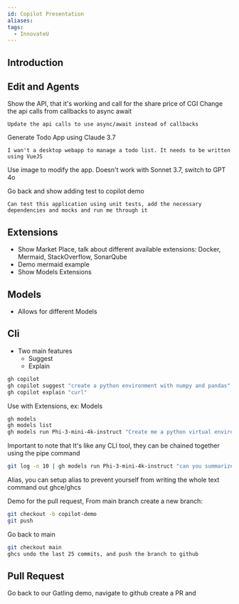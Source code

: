 ```yaml
---
id: Copilot Presentation
aliases: 
tags:
  - InnovateU
---
```


## Introduction
  
## Edit and Agents

Show the API, that it's working and call for the share price of CGI
Change the api calls from callbacks to async await

```text
Update the api calls to use async/await instead of callbacks
```

Generate Todo App using Claude 3.7

```text
I wan't a desktop webapp to manage a todo list. It needs to be written using VueJS 
```

Use image to modify the app. Doesn't work with Sonnet 3.7, switch to GPT 4o

Go back and show adding test to copilot demo

```tesxt
Can test this application using unit tests, add the necessary dependencies and mocks and run me through it
```

## Extensions

* Show Market Place, talk about different available extensions: Docker, Mermaid, StackOverflow, SonarQube
* Demo mermaid example
* Show Models Extensions

## Models

* Allows for different Models

## Cli

* Two main features
  * Suggest
  * Explain

```bash
gh copilot 
gh copilot suggest "create a python environment with numpy and pandas"
gh copilot explain "curl"
```

Use with Extensions, ex: Models

```bash
gh models
gh models list
gh models run Phi-3-mini-4k-instruct "Create me a python virtual environment containing numpy and pandas"
```

Important to note that It's like any CLI tool, they can be chained together using the pipe command

```bash
git log -n 10 | gh models run Phi-3-mini-4k-instruct "can you summarize this last few commits
```

Alias, you can setup alias to prevent yourself from writing the whole text command out ghce/ghcs

Demo for the pull request, From main branch create a new branch:

```bash
git checkout -b copilot-demo
git push 
```

Go back to main

```bash
git checkout main
ghcs undo the last 25 commits, and push the branch to github
```

## Pull Request

Go back to our Gatling demo, navigate to github create a PR and

